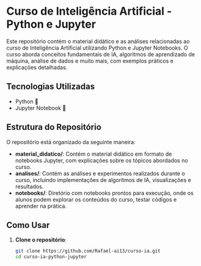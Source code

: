 # Curso de Inteligência Artificial - Python e Jupyter

Este repositório contém o material didático e as análises relacionadas ao curso de Inteligência Artificial utilizando Python e Jupyter Notebooks. O curso aborda conceitos fundamentais de IA, algoritmos de aprendizado de máquina, análise de dados e muito mais, com exemplos práticos e explicações detalhadas.

## Tecnologias Utilizadas

- Python 🐍
- Jupyter Notebook 📓

## Estrutura do Repositório

O repositório está organizado da seguinte maneira:

- **material_didatico/**: Contém o material didático em formato de notebooks Jupyter, com explicações sobre os tópicos abordados no curso.
- **analises/**: Contém as análises e experimentos realizados durante o curso, incluindo implementações de algoritmos de IA, visualizações e resultados.
- **notebooks/**: Diretório com notebooks prontos para execução, onde os alunos podem explorar os conteúdos do curso, testar códigos e aprender na prática.

## Como Usar

1. **Clone o repositório**:
   ```bash
   git clone https://github.com/Rafael-ai13/curso-ia.git
   cd curso-ia-python-jupyter

